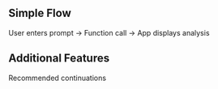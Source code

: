 ## Simple Flow
User enters prompt -> Function call -> App displays analysis
## Additional Features
Recommended continuations